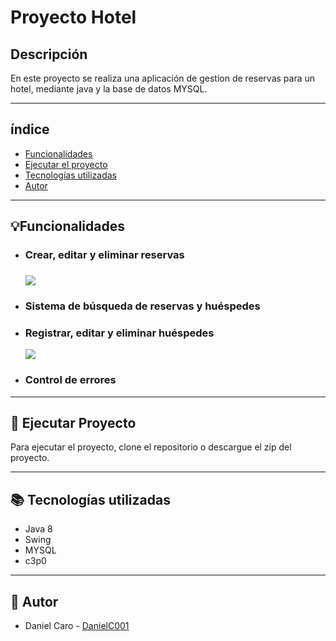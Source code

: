 <h1>Proyecto Hotel</h1>

## Descripción
En este proyecto se realiza una aplicación de gestion de reservas para un hotel,
mediante java y la base de datos MYSQL.

***

<section>
    <h2>índice</h2>
    <ul>
        <li><a href="#funcionalidad">Funcionalidades</a></li>
        <li><a href="#Ejecutar proyecto">Ejecutar el proyecto</a></li>
        <li><a href="#Tecnologias utilizadas">Tecnologías utilizadas</a></li>
        <li><a href="#Autor">Autor</a></li>
    </ul>
</section> 

***

<section id="funcionalidad">
    <h2> 💡Funcionalidades</h2>
    <ul>
        <li>
            <h3>Crear, editar y eliminar reservas<h3>
            <img src="./tools/gif2.gif">
        </li>
        <li>
            <h3>Sistema de búsqueda de reservas y huéspedes</h3>
        </li>
        <li>
            <h3>Registrar, editar y eliminar huéspedes</h3>
            <img src="./tools/gif1.gif">
        </li>
        <li>
            <h3>Control de errores</h3>
        </li>
    </ul>
    
    
</section> 


***

<section id="Ejecutar proyecto">
    <h2>🚀 Ejecutar Proyecto</h2>
    Para ejecutar el proyecto, clone el repositorio o descargue el zip del proyecto.
</section> 

***

<section id="Tecnologias utilizadas"> 
    <h2>📚 Tecnologías utilizadas</h2>
    <ul>
        <li>Java 8 </li>
        <li>Swing </li>
        <li>MYSQL </li>
        <li>c3p0 </li>
    </ul>
</section> 


***

<section id="Autor">
    <h2>👷 Autor</h2>
    <ul>
        <li>Daniel Caro - <a href="https://github.com/DanielC001">DanielC001</a> </li>
    </ul>
    
</section> 